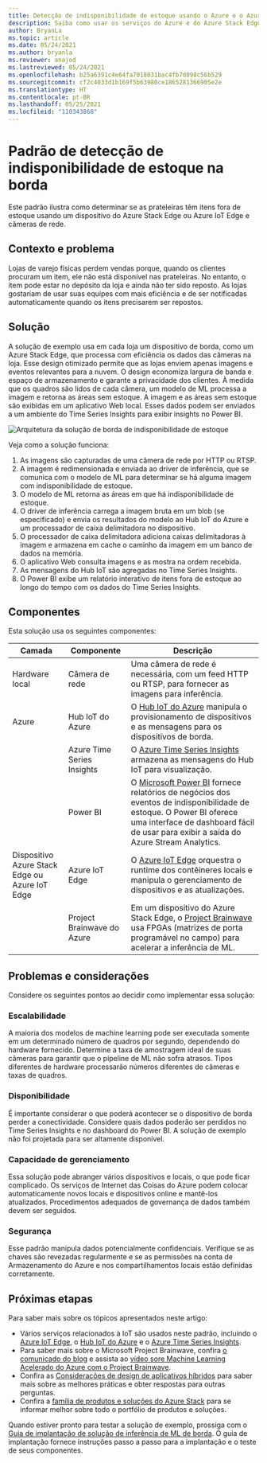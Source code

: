 ```yaml
---
title: Detecção de indisponibilidade de estoque usando o Azure e o Azure Stack Edge
description: Saiba como usar os serviços do Azure e do Azure Stack Edge para implementar a detecção de indisponibilidade de estoque.
author: BryanLa
ms.topic: article
ms.date: 05/24/2021
ms.author: bryanla
ms.reviewer: anajod
ms.lastreviewed: 05/24/2021
ms.openlocfilehash: b25a6391c4e64fa7018031bac4fb7d098c56b529
ms.sourcegitcommit: cf2c4033d1b169f5b63980ce1865281366905e2e
ms.translationtype: HT
ms.contentlocale: pt-BR
ms.lasthandoff: 05/25/2021
ms.locfileid: "110343868"
---
```

# <a name="out-of-stock-detection-at-the-edge-pattern"></a>Padrão de detecção de indisponibilidade de estoque na borda

Este padrão ilustra como determinar se as prateleiras têm itens fora de estoque usando um dispositivo do Azure Stack Edge ou Azure IoT Edge e câmeras de rede.

## <a name="context-and-problem"></a>Contexto e problema

Lojas de varejo físicas perdem vendas porque, quando os clientes procuram um item, ele não está disponível nas prateleiras. No entanto, o item pode estar no depósito da loja e ainda não ter sido reposto. As lojas gostariam de usar suas equipes com mais eficiência e de ser notificadas automaticamente quando os itens precisarem ser repostos.

## <a name="solution"></a>Solução

A solução de exemplo usa em cada loja um dispositivo de borda, como um Azure Stack Edge, que processa com eficiência os dados das câmeras na loja. Esse design otimizado permite que as lojas enviem apenas imagens e eventos relevantes para a nuvem. O design economiza largura de banda e espaço de armazenamento e garante a privacidade dos clientes. À medida que os quadros são lidos de cada câmera, um modelo de ML processa a imagem e retorna as áreas sem estoque. A imagem e as áreas sem estoque são exibidas em um aplicativo Web local. Esses dados podem ser enviados a um ambiente do Time Series Insights para exibir insights no Power BI.

![Arquitetura da solução de borda de indisponibilidade de estoque](media/pattern-out-of-stock-at-edge/solution-architecture.png)

Veja como a solução funciona:

1. As imagens são capturadas de uma câmera de rede por HTTP ou RTSP.
2. A imagem é redimensionada e enviada ao driver de inferência, que se comunica com o modelo de ML para determinar se há alguma imagem com indisponibilidade de estoque.
3. O modelo de ML retorna as áreas em que há indisponibilidade de estoque.
4. O driver de inferência carrega a imagem bruta em um blob (se especificado) e envia os resultados do modelo ao Hub IoT do Azure e um processador de caixa delimitadora no dispositivo.
5. O processador de caixa delimitadora adiciona caixas delimitadoras à imagem e armazena em cache o caminho da imagem em um banco de dados na memória.
6. O aplicativo Web consulta imagens e as mostra na ordem recebida.
7. As mensagens do Hub IoT são agregadas no Time Series Insights.
8. O Power BI exibe um relatório interativo de itens fora de estoque ao longo do tempo com os dados do Time Series Insights.


## <a name="components"></a>Componentes

Esta solução usa os seguintes componentes:

| Camada | Componente | Descrição |
|----------|-----------|-------------|
| Hardware local | Câmera de rede | Uma câmera de rede é necessária, com um feed HTTP ou RTSP, para fornecer as imagens para inferência. |
| Azure | Hub IoT do Azure | O [Hub IoT do Azure](/azure/iot-hub/) manipula o provisionamento de dispositivos e as mensagens para os dispositivos de borda. |
|  | Azure Time Series Insights | O [Azure Time Series Insights](/azure/time-series-insights/) armazena as mensagens do Hub IoT para visualização. |
|  | Power BI | O [Microsoft Power BI](https://powerbi.microsoft.com/) fornece relatórios de negócios dos eventos de indisponibilidade de estoque. O Power BI oferece uma interface de dashboard fácil de usar para exibir a saída do Azure Stream Analytics. |
| Dispositivo Azure Stack Edge ou<br>Azure IoT Edge | Azure IoT Edge | O [Azure IoT Edge](/azure/iot-edge/) orquestra o runtime dos contêineres locais e manipula o gerenciamento de dispositivos e as atualizações.|
| | Project Brainwave do Azure | Em um dispositivo do Azure Stack Edge, o [Project Brainwave](https://blogs.microsoft.com/ai/build-2018-project-brainwave/) usa FPGAs (matrizes de porta programável no campo) para acelerar a inferência de ML.|

## <a name="issues-and-considerations"></a>Problemas e considerações

Considere os seguintes pontos ao decidir como implementar essa solução:

### <a name="scalability"></a>Escalabilidade

A maioria dos modelos de machine learning pode ser executada somente em um determinado número de quadros por segundo, dependendo do hardware fornecido. Determine a taxa de amostragem ideal de suas câmeras para garantir que o pipeline de ML não sofra atrasos. Tipos diferentes de hardware processarão números diferentes de câmeras e taxas de quadros.

### <a name="availability"></a>Disponibilidade

É importante considerar o que poderá acontecer se o dispositivo de borda perder a conectividade. Considere quais dados poderão ser perdidos no Time Series Insights e no dashboard do Power BI. A solução de exemplo não foi projetada para ser altamente disponível.

### <a name="manageability"></a>Capacidade de gerenciamento

Essa solução pode abranger vários dispositivos e locais, o que pode ficar complicado. Os serviços de Internet das Coisas do Azure podem colocar automaticamente novos locais e dispositivos online e mantê-los atualizados. Procedimentos adequados de governança de dados também devem ser seguidos.

### <a name="security"></a>Segurança

Esse padrão manipula dados potencialmente confidenciais. Verifique se as chaves são revezadas regularmente e se as permissões na conta de Armazenamento do Azure e nos compartilhamentos locais estão definidas corretamente.

## <a name="next-steps"></a>Próximas etapas

Para saber mais sobre os tópicos apresentados neste artigo:
- Vários serviços relacionados à IoT são usados neste padrão, incluindo o [Azure IoT Edge](/azure/iot-edge/), o [Hub IoT do Azure](/azure/iot-hub/) e o [Azure Time Series Insights](/azure/time-series-insights/).
- Para saber mais sobre o Microsoft Project Brainwave, confira [o comunicado do blog](https://blogs.microsoft.com/ai/build-2018-project-brainwave/) e assista ao [vídeo sore Machine Learning Acelerado do Azure com o Project Brainwave](https://www.youtube.com/watch?v=DJfMobMjCX0).
- Confira as [Considerações de design de aplicativos híbridos](overview-app-design-considerations.md) para saber mais sobre as melhores práticas e obter respostas para outras perguntas.
- Confira a [família de produtos e soluções do Azure Stack](/azure-stack) para se informar melhor sobre todo o portfólio de produtos e soluções.

Quando estiver pronto para testar a solução de exemplo, prossiga com o [Guia de implantação de solução de inferência de ML de borda](https://aka.ms/edgeinferencingdeploy). O guia de implantação fornece instruções passo a passo para a implantação e o teste de seus componentes.
